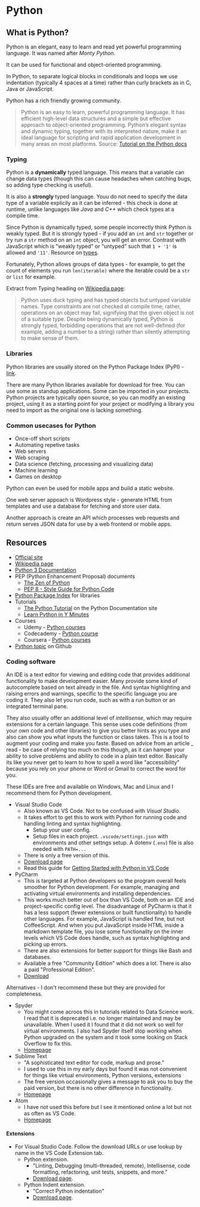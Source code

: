 # Python

## What is Python?

Python is an elegant, easy to learn and read yet powerful programming language. It was named after _Monty Python_.

It can be used for functional and object-oriented programming.

In Python, to separate logical blocks in conditionals and loops we use indentation (typically 4 spaces at a time) rather than curly brackets as in C, Java or JavaScript.

Python has a rich friendly growing community. 

> Python is an easy to learn, powerful programming language. It has efficient high-level data structures and a simple but effective approach to object-oriented programming. Python’s elegant syntax and dynamic typing, together with its interpreted nature, make it an ideal language for scripting and rapid application development in many areas on most platforms. Source: [Tutorial on the Python docs](https://docs.python.org/3/tutorial/index.html)

### Typing

Python is a **dynamically** typed language. This means that a variable can change data types (though this can cause headaches when catching bugs, so adding type checking is useful). 

It is also a **strongly** typed language. Youu do not need to specify the data type of a variable explicily as it can be inferred - this check is done at runtime, unlike languages like _Java_ and _C++_ which check types at a compile time. 

Since Python is dynamically typed, some people incorrectly think Python is weakly typed. But it is strongly typed - if you add an `int` and `str` together or try run a `str` method on an `int` object, you will get an error. Contrast with JavaScript which is "weakly typed" or "untyped" such that `1 + '1'` is allowed and `'11'`. Resource on [types](https://hackernoon.com/actually-understand-statically-dynamically-strongly-weakly-typed-languages-axbpi3za2).

Fortunately, Python allows groups of data types - for example, to get the count of elements you run `len(iterable)` where the iterable could be a `str` or `list` for example.

Extract from Typing heading on [Wikipedia page](https://en.wikipedia.org/wiki/Python_(programming_language)):

> Python uses duck typing and has typed objects but untyped variable names. Type constraints are not checked at compile time; rather, operations on an object may fail, signifying that the given object is not of a suitable type. Despite being dynamically typed, Python is strongly typed, forbidding operations that are not well-defined (for example, adding a number to a string) rather than silently attempting to make sense of them.

### Libraries

Python libraries are usually stored on the Python Package Index (PyPI) - [link](https://pypi.org/).

There are many Python libraries available for download for free. You can use some as standup applications. Some can be imported in your projects. Python projects are typically open source, so you can modify an existing project, using it as a starting point for your project or modifying a library you need to import as the original one is lacking something.

### Common usecases for Python

- Once-off short scripts
- Automating repetive tasks
- Web servers
- Web scraping
- Data science (fetching, processing and visualizing data)
- Machine learning
- Games on desktop

Python can even be used for mobile apps and build a static website.

One web server appoach is Wordpress style - generate HTML from templates and use a database for fetching and store user data. 

Another approach is create an API which processes web requests and return serves JSON data for use by a web frontend or mobile apps.

## Resources

- [Official site](https://python.org)
- [Wikipedia page](https://en.wikipedia.org/wiki/Python_(programming_language))
- [Python 3 Documentation](https://docs.python.org/3/)
- PEP (Python Enhancement Proposal) documents
    - [The Zen of Python](https://www.python.org/dev/peps/pep-0020/)
    - [PEP 8 - Style Guide for Python Code](https://www.python.org/dev/peps/pep-0008/)
- [Python Package Index](https://pypi.org/) for libraries
- Tutorials
    - [The Python Tutorial](https://docs.python.org/3/tutorial/index.html) on the Python Documentation site
    - [Learn Python in Y Minutes](https://learnxinyminutes.com/docs/python/)
- Courses
    - Udemy - [Python courses](https://www.udemy.com/topic/python/)
    - Codecademy - [Python course](https://www.codecademy.com/catalog/language/python)
    - Coursera - [Python courses](https://www.coursera.org/courses?query=python)
- [Python topic](https://github.com/topics/python?l=python&o=desc&s=stars) on Github


### Coding software

An IDE is a text editor for viewing and editing code that provides additional functionality to make development easier. Many provide some kind of autocomplete based on text already in the file. And syntax highlighting and raising errors and warnings, specific to the specific language you are coding it. They also let you run code, such as with a run button or an integrated terminal pane.

They also usually offer an additional level of _intellisense_, which may require extensions for a certain language. This sense uses code definitions (from your own code and other libraries) to give you better hints as you type and also can show you what inputs the function or class takes. This is a tool to augment your coding and make you faste. Based on advice from an article _ read - be case of relying too much on this though, as it can hamper your ability to solve problems and ability to code in a plain text editor. Basically its like you never get to learn to how to spell a word like "accessibility" because you rely on your phone or Word or Gmail to correct the word for you.

These IDEs are free and available on Windows, Mac and Linux and I recommend them for Python development.

- Visual Studio Code
    * Also known as VS Code. Not to be confused with _Visual Studio_.
    * It takes effort to get this to work with Python for running code and handling linting and syntax highlighting.
        * Setup your user config.
        * Setup files in each project. `.vscode/settings.json` with environments and other settngs setup. A dotenv (`.env`) file is also needed with `PATH=...`
    * There is only a free version of this.
    * [Download page](https://code.visualstudio.com/)
    * Read this guide for [Getting Started with Python in VS Code](https://code.visualstudio.com/docs/python/python-tutorial)
- PyCharm
    * This is targeted at Python developers so the program overall feels smoother for Python development. For example, managing and activating virtual environments and installing dependencies.
    * This works much better out of box than VS Code, both on an IDE and project-specific config level. The disadvantage of PyCharm is that it has a less support (fewer extensions or built functionality) to handle other languages. For example, JavaScript is handled fine, but not CoffeeScript. And when you put JavaScript inside HTML inside a markdown template file, you lose some functionality on the inner levels which VS Code does handle, such as syntax highlighting and picking up errors.
    * There are also extensions for better support for things like Bash and databases.
    * Available a free "Community Edition" which does a lot. There is also a paid "Professional Edition".
    * [Download](https://www.jetbrains.com/pycharm/)

Alternatives - I don't recommend these but they are provided for completeness.

- Spyder
    * You might come acroos this in tutorials related to Data Science work. I read that it is deprecated i.e. no longer maintained and may be unavailable. When I used it I found that it did not work so well for virtual environments. I also had Spyder itself stop working when Python upgraded on the system and it took some looking on Stack Overflow to fix this.
    * [Homepage](https://www.spyder-ide.org/)
- Sublime Text
    * "A sophisticated text editor for code, markup and prose."
    * I used to use this in my early days but found it was not convenient for things like virtual environments, Python versions, extensions 
    * The free version occasionally gives a message to ask you to buy the paid version, but there is no other difference in functionality.
    * [Homepage](https://www.sublimetext.com/)
- Atom
    * I have not used this before but I see it mentioned online a lot but not as often as VS Code.
    * [Homepage](https://atom.io/)

#### Extensions

- For Visual Studio Code. Follow the download URLs or use lookup by name in the VS Code Extension tab.
    * Python extension.
        + "Linting, Debugging (multi-threaded, remote), Intellisense, code formatting, refactoring, unit tests, snippets, and more."
        + [Download page](https://marketplace.visualstudio.com/items?itemName=ms-python.python). 
    * Python Indent extension. 
        + "Correct Python indentation"
        + [Download page](https://marketplace.visualstudio.com/items?itemName=KevinRose.vsc-python-indent).

